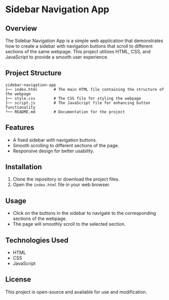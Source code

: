# Sidebar Navigation App

## Overview
The Sidebar Navigation App is a simple web application that demonstrates how to create a sidebar with navigation buttons that scroll to different sections of the same webpage. This project utilizes HTML, CSS, and JavaScript to provide a smooth user experience.

## Project Structure
```
sidebar-navigation-app
├── index.html       # The main HTML file containing the structure of the webpage
├── style.css        # The CSS file for styling the webpage
├── script.js        # The JavaScript file for enhancing button functionality
└── README.md        # Documentation for the project
```

## Features
- A fixed sidebar with navigation buttons.
- Smooth scrolling to different sections of the page.
- Responsive design for better usability.

## Installation
1. Clone the repository or download the project files.
2. Open the `index.html` file in your web browser.

## Usage
- Click on the buttons in the sidebar to navigate to the corresponding sections of the webpage.
- The page will smoothly scroll to the selected section.

## Technologies Used
- HTML
- CSS
- JavaScript

## License
This project is open-source and available for use and modification.